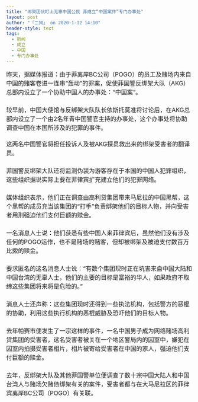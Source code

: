 ```yaml
---
title: "绑架团伙盯上无辜中国公民 菲成立“中国案件”专门办事处"
layout: post
author: "「二狗」 on 2020-1-12 14:10"
header-style: text
tags:
  - 新闻
  - 成立
  - 中国
  - 专门办事处
---
```


<head></head>
<body>
 <font size="3">昨天，据媒体报道：由于菲离岸BC公司（POGO）的员工及赌场内来自中国的赌客卷进一连串“轰动”的罪案，促使菲国警反绑架大队（AKG）总部内设立了一个协助中国人的办事处：“中国案”。<br> 　　<br> 较早前，中国大使馆与反绑架大队队长依斯托莫准将讨论后，在AKG总部内设立了一个由2名年青中国警官主持的办事处，这个办事处将协助调查中国在本国所涉及的犯罪的事件。<br> <br> 这两名中国警官将担任投诉人及被AKG探员救出来的绑架受害者的翻译员。<br> 　　<br> 菲国警反绑架大队还将监测伪装为游客存在于本国的中国人犯罪组织，这些组织据说实际上要在菲律宾扩充建立他们的犯罪网络。<br> 　　<br> 媒体组织表示，他们正在调查由高利贷集团带来马尼拉的中国黑帮，这个黑帮的成员充当该集团的“打手”负责绑架他们的目标人物，并向受害者用刑强迫他们支付巨额的赎金。<br> 　　<br> 一名消息人士说：他们获悉有些中国人来菲律宾后，虽然他们没有涉及任何的POGO运作，也不是赌场的赌客，但却被绑架及被迫支付数百万比索的赎金。<br> 　　<br> 要求匿名的这名消息人士说：“有数个集团现时正在坑害来自中国大陆和中国台湾的无辜人士，他们的主要的目标是富裕的华人，如果政府不取缔这些集团将来将是危险的。”<br> 　　<br> 消息人士还声称：这些集团现时还得到一些执法机构，包括警方的恶棍的协助，利用这些执行机构的恶棍威胁及恐吓他们的目标人物。<br> 　　<br> 去年帕赛市便发生了一宗这样的事件，一名中国男子成为网络赌场高利贷集团的受害者，这名受害者被关在一个地区警局内的囚室中，嫌犯在囚室内拍摄受害者相片，相片被寄给受害者在中国的家人，强迫他们支付巨额的赎金。<br> 　　<br> 去年，反绑架大队及其他菲国警单位便调查了数十宗中国大陆人和中国台湾人与赌场欠赌债绑架有关的案件，受害者都与在大马尼拉区的菲律宾离岸BC公司（POGO）有关联。</font>
 <br> 
 <br>
</body>


